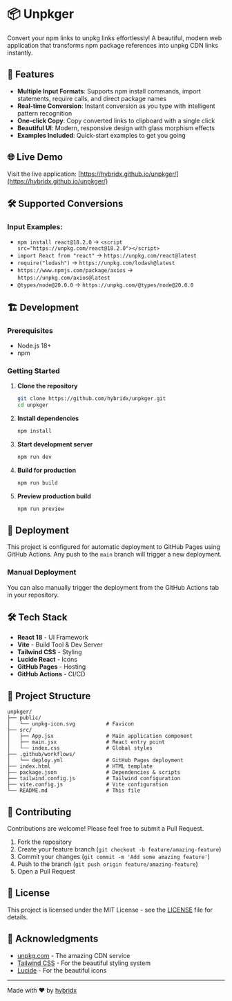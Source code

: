 # 📦 Unpkger

Convert your npm links to unpkg links effortlessly! A beautiful, modern web application that transforms npm package references into unpkg CDN links instantly.

## 🚀 Features

- **Multiple Input Formats**: Supports npm install commands, import statements, require calls, and direct package names
- **Real-time Conversion**: Instant conversion as you type with intelligent pattern recognition
- **One-click Copy**: Copy converted links to clipboard with a single click
- **Beautiful UI**: Modern, responsive design with glass morphism effects
- **Examples Included**: Quick-start examples to get you going

## 🌐 Live Demo

Visit the live application: [https://hybridx.github.io/unpkger/](https://hybridx.github.io/unpkger/)

## 🛠️ Supported Conversions

### Input Examples:
- `npm install react@18.2.0` → `<script src="https://unpkg.com/react@18.2.0"></script>`
- `import React from "react"` → `https://unpkg.com/react@latest`
- `require("lodash")` → `https://unpkg.com/lodash@latest`
- `https://www.npmjs.com/package/axios` → `https://unpkg.com/axios@latest`
- `@types/node@20.0.0` → `https://unpkg.com/@types/node@20.0.0`

## 🏗️ Development

### Prerequisites
- Node.js 18+ 
- npm

### Getting Started

1. **Clone the repository**
   ```bash
   git clone https://github.com/hybridx/unpkger.git
   cd unpkger
   ```

2. **Install dependencies**
   ```bash
   npm install
   ```

3. **Start development server**
   ```bash
   npm run dev
   ```

4. **Build for production**
   ```bash
   npm run build
   ```

5. **Preview production build**
   ```bash
   npm run preview
   ```

## 🚀 Deployment

This project is configured for automatic deployment to GitHub Pages using GitHub Actions. Any push to the `main` branch will trigger a new deployment.

### Manual Deployment
You can also manually trigger the deployment from the GitHub Actions tab in your repository.

## 🛠️ Tech Stack

- **React 18** - UI Framework
- **Vite** - Build Tool & Dev Server
- **Tailwind CSS** - Styling
- **Lucide React** - Icons
- **GitHub Pages** - Hosting
- **GitHub Actions** - CI/CD

## 📁 Project Structure

```
unpkger/
├── public/
│   └── unpkg-icon.svg          # Favicon
├── src/
│   ├── App.jsx                 # Main application component
│   ├── main.jsx                # React entry point
│   └── index.css               # Global styles
├── .github/workflows/
│   └── deploy.yml              # GitHub Pages deployment
├── index.html                  # HTML template
├── package.json                # Dependencies & scripts
├── tailwind.config.js          # Tailwind configuration
├── vite.config.js              # Vite configuration
└── README.md                   # This file
```

## 🤝 Contributing

Contributions are welcome! Please feel free to submit a Pull Request.

1. Fork the repository
2. Create your feature branch (`git checkout -b feature/amazing-feature`)
3. Commit your changes (`git commit -m 'Add some amazing feature'`)
4. Push to the branch (`git push origin feature/amazing-feature`)
5. Open a Pull Request

## 📄 License

This project is licensed under the MIT License - see the [LICENSE](LICENSE) file for details.

## 🙏 Acknowledgments

- [unpkg.com](https://unpkg.com) - The amazing CDN service
- [Tailwind CSS](https://tailwindcss.com) - For the beautiful styling system
- [Lucide](https://lucide.dev) - For the beautiful icons

---

Made with ❤️ by [hybridx](https://github.com/hybridx)
